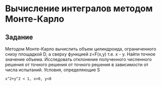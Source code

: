 # Вычисление интегралов методом Монте-Карло

## Задание

Методом Монте-Карло вычислить объем цилиндроида, ограниченного снизу площадкой D, а сверху функцией z=F(x,y) т.е. x - y. Найти точное значение объема.
Исследовать отклонение полученного численного решения от точного решения от точного решения в зависимости от числа испытаний.
Условия, определяющие S

```
x^2+y^2 < 1, x>0, y<0
 ```
